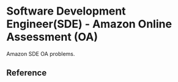 # Software Development Engineer(SDE) - Amazon Online Assessment (OA) 
Amazon SDE OA problems.

## Reference
